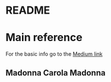 # README

# Main reference

For the basic info go to the [Medium link](https://medium.com/wearelaika/vscode-create-your-own-custom-theme-extension-96c67bd753f6)

## Madonna Carola Madonna
